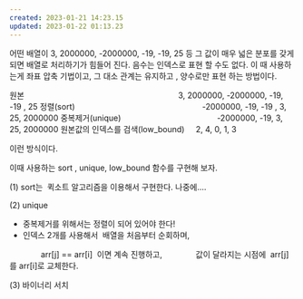 ```yaml
---
created: 2023-01-21 14:23.15
updated: 2023-01-22 01:13.23
---
```

어떤 배열이 3, 2000000, -2000000, -19, -19, 25 등
그 값이 매우 넓은 분포를 갖게 되면 배열로 처리하기가 힘들어 진다. 음수는 인덱스로 표현 할 수도 없다.
이 때 사용하는게 좌표 압축 기법이고,
그 대소 관계는 유지하고 , 양수로만 표현 하는 방법이다.

원본                                                                     3, 2000000, -2000000, -19, -19 , 25
정렬(sort)                                                         -2000000, -19, -19 , 3, 25, 2000000
중복제거(unique)                                           -2000000, -19, 3, 25, 2000000
원본값의 인덱스를 검색(low\_bound)     2, 4, 0, 1, 3

이런 방식이다.

이때 사용하는 sort , unique, low\_bound 함수를 구현해 보자.

(1) sort는  퀵소트 알고리즘을 이용해서 구현한다.
나중에....

(2) unique

* 중복제거를 위해서는 정렬이 되어 있어야 한다!
* 인덱스 2개를 사용해서  배열을 처음부터 순회하며,

              arr\[j\] == arr\[i\]  이면 계속 진행하고,
              값이 달라지는 시점에  arr\[j\]를 arr\[i\]로 교체한다.

(3) 바이너리 서치
